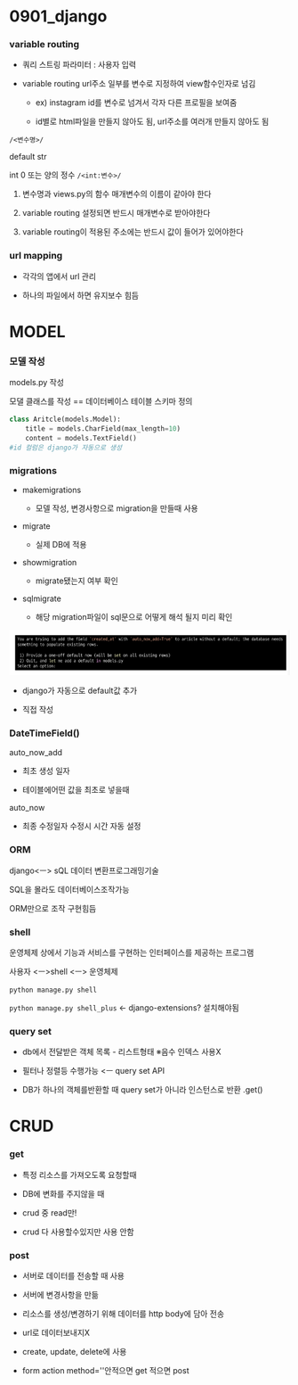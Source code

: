 # 0901_django

### variable routing

- 쿼리 스트링 파라미터 : 사용자 입력 

- variable routing url주소 일부를 변수로 지정하여 view함수인자로 넘김
  
  - ex) instagram id를 변수로 넘겨서 각자 다른 프로필을 보여줌
  
  - id별로 html파일을 만들지 않아도 됨, url주소를 여러개 만들지 않아도 됨

`/<변수명>/`

default str

int 0 또는 양의 정수 `/<int:변수>/`

1. 변수명과 views.py의 함수 매개변수의 이름이 같아야 한다

2. variable routing 설정되면 반드시 매개변수로 받아야한다

3. variable routing이 적용된 주소에는 반드시 값이 들어가 있어야한다





### url mapping

- 각각의 앱에서 url 관리

- 하나의 파일에서 하면 유지보수 힘듬





# MODEL

### 모델 작성

models.py 작성

모댈 클래스를 작성 == 데이터베이스 테이블 스키마 정의  

```python
class Aritcle(models.Model):
    title = models.CharField(max_length=10)
    content = models.TextField()
#id 컬럼은 django가 자동으로 생성
```



### migrations

- makemigrations
  
  - 모델 작성, 변경사항으로 migration을 만들때 사용

- migrate 
  
  - 실제  DB에 적용

- showmigration
  
  - migrate됐는지 여부 확인

- sqlmigrate
  
  - 해당 migration파일이 sql문으로 어떻게 해석 될지 미리 확인



![](0901_django_assets/2022-09-01-10-49-12-image.png)

- django가 자동으로 default값 추가

- 직접 작성

### DateTimeField()

auto_now_add

- 최초 생성 일자

- 테이블에어떤 값을 최초로 넣을때

auto_now

- 최종 수정일자 수정시 시간 자동 설정



### ORM

django<ㅡ> sQL 데이터 변환프로그래밍기술

 SQL을 몰라도 데이터베이스조작가능

ORM만으로 조작 구현힘듬



### shell

운영체제 상에서 기능과 서비스를 구현하는 인터페이스를 제공하는 프로그램

사용자 <ㅡ>shell <ㅡ> 운영체제

`python manage.py shell`

`python manage.py shell_plus` <- django-extensions? 설치해야됨



### query set

- db에서 전달받은 객체 목록 - 리스트형태   ※음수 인덱스 사용X

- 필터나 정렬등 수행가능 <ㅡ query set API

- DB가 하나의 객체를반환할 때  query set가 아니라 인스턴스로 반환  .get()





# CRUD

### get

- 특정 리소스를 가져오도록 요청할때

- DB에 변화를 주지않을 때

-  crud 중 read만!

- crud 다 사용할수있지만 사용 안함



### post

- 서버로 데이터를 전송할 때 사용

- 서버에 변경사항을 만듦

- 리소스를 생성/변경하기 위해 데이터를 http body에 담아 전송

- url로 데이터보내지X

- create, update, delete에 사용

- form action method=''안적으면 get 적으면 post

